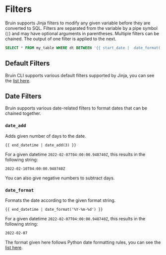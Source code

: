 # Filters

Bruin supports Jinja filters to modify any given variable before they are converted to SQL. Filters are separated from the variable by a pipe symbol (`|`) and may have optional arguments in parentheses. Multiple filters can be chained. The output of one filter is applied to the next.

```sql
SELECT * FROM my_table WHERE dt BETWEEN '{{ start_date |  date_format('%Y-%m-%d') }}' AND '{{ end_date | date_format('%Y-%m-%d') }}'
```

## Default Filters
Bruin CLI supports various default filters supported by Jinja, you can see the [list here](https://github.com/NikolaLohinski/gonja/blob/master/docs/filters.md).

## Date Filters

Bruin supports various date-related filters to format dates that can be chained together.

### `date_add`

Adds given number of days to the date.

```jinja
{{ end_datetime | date_add(3) }}
```

For a given datetime `2022-02-07T04:00:00.948740Z`, this results in the following string:

```
2022-02-10T04:00:00.948740Z
```

You can also give negative numbers to subtract days.

### `date_format`

Formats the date according to the given format string.

```jinja
{{ end_datetime | date_format('%Y-%m-%d') }}
```

For a given datetime `2022-02-07T04:00:00.948740Z`, this results in the following string:

```
2022-02-07
```

The format given here follows Python date formatting rules, you can see the [list here](https://docs.python.org/3/library/datetime.html#strftime-and-strptime-format-codes).

